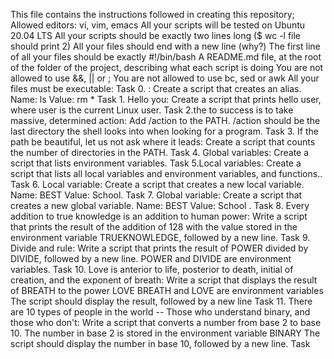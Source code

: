 This file contains the instructions followed in creating this repository;
Allowed editors: vi, vim, emacs
All your scripts will be tested on Ubuntu 20.04 LTS
All your scripts should be exactly two lines long ($ wc -l file should print 2)
All your files should end with a new line (why?)
The first line of all your files should be exactly #!/bin/bash
A README.md file, at the root of the folder of the project, describing what each script is doing
You are not allowed to use &&, || or ;
You are not allowed to use bc, sed or awk
All your files must be executable:
Task 0. <o>: Create a script that creates an alias.
	Name: ls
	Value: rm *
Task 1. Hello you: Create a script that prints hello user, where user is the current Linux user.
Task 2.the to success is to take massive, determined action: Add /action to the PATH. /action should be the last directory the shell looks into when looking for a program.
Task 3. If the path be beautiful, let us not ask where it leads: Create a script that counts the number of directories in the PATH.
Task 4. Global variables: Create a script that lists environment variables.
Task 5.Local variables: Create a script that lists all local variables and environment variables, and functions..
Task 6. Local variable: Create a script that creates a new local variable.
	Name: BEST
	Value: School.
Task 7. Global variable: Create a script that creates a new global variable.
	Name: BEST
	Value: School  .
Task 8. Every addition to true knowledge is an addition to human power: Write a script that prints the result of the addition of 128 with the value stored in the environment variable TRUEKNOWLEDGE, followed by a new line.
Task 9. Divide and rule: Write a script that prints the result of POWER divided by DIVIDE, followed by a new line.
	POWER and DIVIDE are environment variables.
Task 10. Love is anterior to life, posterior to death, initial of creation, and the exponent of breath: Write a script that displays the result of BREATH to the power LOVE
	BREATH and LOVE are environment variables
	The script should display the result, followed by a new line
Task 11. There are 10 types of people in the world -- Those who understand binary, and those who don't: Write a script that converts a number from base 2 to base 10.
	The number in base 2 is stored in the environment variable BINARY
	The script should display the number in base 10, followed by a new line.
Task  
